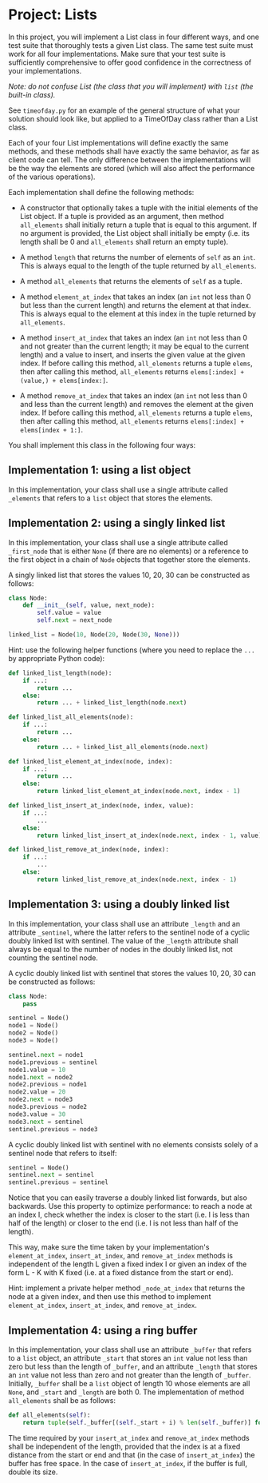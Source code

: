 # Project: Lists

In this project, you will implement a List class in four different ways, and one test suite that thoroughly tests a given List class. The same test suite must work for all four implementations. Make sure that your test suite is sufficiently comprehensive to offer good confidence in the correctness of your implementations.

*Note: do not confuse List (the class that you will implement) with `list` (the built-in class).*

See `timeofday.py` for an example of the general structure of what your solution should look like, but applied to a TimeOfDay class rather than a List class.

Each of your four List implementations will define exactly the same methods, and these methods shall have exactly the same behavior, as far as client code can tell. The only difference between the implementations will be the way the elements are stored (which will also affect the performance of the various operations).

Each implementation shall define the following methods:

- A constructor that optionally takes a tuple with the initial elements of the List object. If a tuple is provided as an argument, then method `all_elements` shall initially return a tuple that is equal to this argument. If no argument is provided, the List object shall initially be empty (i.e. its length shall be 0 and `all_elements` shall return an empty tuple).

- A method `length` that returns the number of elements of `self` as an `int`. This is always equal to the length of the tuple returned by `all_elements`.

- A method `all_elements` that returns the elements of `self` as a tuple.

- A method `element_at_index` that takes an index (an `int` not less than 0 but less than the current length) and returns the element at that index. This is always equal to the element at this index in the tuple returned by `all_elements`.

- A method `insert_at_index` that takes an index (an `int` not less than 0 and not greater than the current length; it may be equal to the current length) and a value to insert, and inserts the given value at the given index. If before calling this method, `all_elements` returns a tuple `elems`, then after calling this method, `all_elements` returns `elems[:index] + (value,) + elems[index:]`.

- A method `remove_at_index` that takes an index (an `int` not less than 0 and less than the current length) and removes the element at the given index. If before calling this method, `all_elements` returns a tuple `elems`, then after calling this method, `all_elements` returns `elems[:index] + elems[index + 1:]`.

You shall implement this class in the following four ways:

## Implementation 1: using a list object

In this implementation, your class shall use a single attribute called `_elements` that refers to a `list` object that stores the elements.

## Implementation 2: using a singly linked list

In this implementation, your class shall use a single attribute called `_first_node` that is either `None` (if there are no elements) or a reference to the first object in a chain of `Node` objects that together store the elements.

A singly linked list that stores the values 10, 20, 30 can be constructed as follows:

```python
class Node:
    def __init__(self, value, next_node):
        self.value = value
        self.next = next_node

linked_list = Node(10, Node(20, Node(30, None)))
```

Hint: use the following helper functions (where you need to replace the `...` by appropriate Python code):

```python
def linked_list_length(node):
    if ...:
        return ...
    else:
        return ... + linked_list_length(node.next)

def linked_list_all_elements(node):
    if ...:
        return ...
    else:
        return ... + linked_list_all_elements(node.next)

def linked_list_element_at_index(node, index):
    if ...:
        return ...
    else:
        return linked_list_element_at_index(node.next, index - 1)

def linked_list_insert_at_index(node, index, value):
    if ...:
        ...
    else:
        return linked_list_insert_at_index(node.next, index - 1, value)

def linked_list_remove_at_index(node, index):
    if ...:
        ...
    else:
        return linked_list_remove_at_index(node.next, index - 1)
```

## Implementation 3: using a doubly linked list

In this implementation, your class shall use an attribute `_length` and an attribute `_sentinel`, where the latter refers to the sentinel node of a cyclic doubly linked list with sentinel. The value of the `_length` attribute shall always be equal to the number of nodes in the doubly linked list, not counting the sentinel node.

A cyclic doubly linked list with sentinel that stores the values 10, 20, 30 can be constructed as follows:

```python
class Node:
    pass

sentinel = Node()
node1 = Node()
node2 = Node()
node3 = Node()

sentinel.next = node1
node1.previous = sentinel
node1.value = 10
node1.next = node2
node2.previous = node1
node2.value = 20
node2.next = node3
node3.previous = node2
node3.value = 30
node3.next = sentinel
sentinel.previous = node3
```

A cyclic doubly linked list with sentinel with no elements consists solely of a sentinel node that refers to itself:

```python
sentinel = Node()
sentinel.next = sentinel
sentinel.previous = sentinel
```

Notice that you can easily traverse a doubly linked list forwards, but also backwards. Use this property to optimize performance: to reach a node at an index I, check whether the index is closer to the start (i.e. I is less than half of the length) or closer to the end (i.e. I is not less than half of the length).

This way, make sure the time taken by your implementation's `element_at_index`, `insert_at_index`, and `remove_at_index` methods is independent of the length L given a fixed index I or given an index of the form L - K with K fixed (i.e. at a fixed distance from the start or end).

Hint: implement a private helper method `_node_at_index` that returns the node at a given index, and then use this method to implement `element_at_index`, `insert_at_index`, and `remove_at_index`.

## Implementation 4: using a ring buffer

In this implementation, your class shall use an attribute `_buffer` that refers to a `list` object, an attribute `_start` that stores an `int` value not less than zero but less than the length of `_buffer`, and an attribute `_length` that stores an `int` value not less than zero and not greater than the length of `_buffer`. Initially, `_buffer` shall be a `list` object of length 10 whose elements are all `None`, and `_start` and `_length` are both 0. The implementation of method `all_elements` shall be as follows:

```python
def all_elements(self):
    return tuple(self._buffer[(self._start + i) % len(self._buffer)] for i in range(self._length))
```

The time required by your `insert_at_index` and `remove_at_index` methods shall be independent of the length, provided that the index is at a fixed distance from the start or end and that (in the case of `insert_at_index`) the buffer has free space. In the case of `insert_at_index`, if the buffer is full, double its size.
